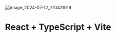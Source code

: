 ![image_2024-07-12_210421019](https://github.com/user-attachments/assets/f4cc5031-b085-4942-893e-99ed0714d407)
# React + TypeScript + Vite
